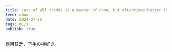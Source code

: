 ```yaml
---
title: jack of all trades is a master of none, but oftentimes better than a master of one
feed: show
date: 2024-07-28
tags: 81/1
publish: true
---
```

器用貧乏．下手の横好き